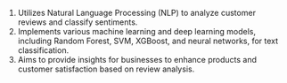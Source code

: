 1. Utilizes Natural Language Processing (NLP) to analyze customer reviews and classify sentiments.
2. Implements various machine learning and deep learning models, including Random Forest, SVM, XGBoost, and neural networks, for text classification.
3. Aims to provide insights for businesses to enhance products and customer satisfaction based on review analysis.
